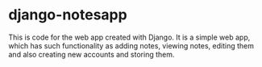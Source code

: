 # django-notesapp

This is code for the web app created with Django. It is a simple web app, which has such functionality as adding notes, viewing notes, editing them and also creating new accounts and storing them. 
